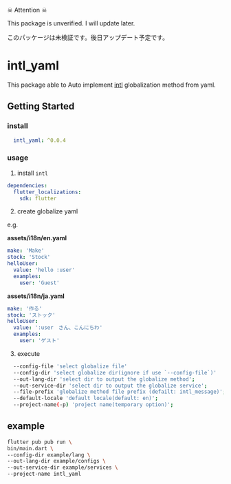 ☠ Attention ☠

This package is unverified. I will update later.

このパッケージは未検証です。後日アップデート予定です。

# intl_yaml

This package able to Auto implement [intl](https://pub.dartlang.org/packages/intl) globalization method from yaml.

## Getting Started

### install

```yaml
  intl_yaml: ^0.0.4
```

### usage

1. install `intl`

```yaml
dependencies:
  flutter_localizations:
    sdk: flutter
```

2. create globalize yaml

e.g.

**assets/i18n/en.yaml**

```yaml
make: 'Make'
stock: 'Stock'
helloUser:
  value: 'hello :user'
  examples:
    user: 'Guest'
```


**assets/i18n/ja.yaml**

```yaml
make: '作る'
stock: 'ストック'
helloUser:
  value: ':user　さん、こんにちわ'
  examples:
    user: 'ゲスト'
```


3. execute

```bash
  --config-file 'select globalize file'
  --config-dir 'select globalize dir(ignore if use `--config-file`)'
  --out-lang-dir 'select dir to output the globalize method';
  --out-service-dir 'select dir to output the globalize service';
  --file-prefix 'globalize method file prefix (defailt: intl_message)';
  --default-locale 'default locale(default: en)';
  --project-name(-p) 'project name(temporary option)';
```

## example
```bash
flutter pub pub run \
bin/main.dart \
--config-dir example/lang \
--out-lang-dir example/configs \
--out-service-dir example/services \
--project-name intl_yaml
```